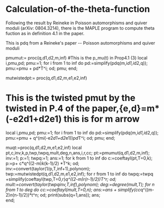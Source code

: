 # Calculation-of-the-theta-function
Following the result by Reineke in Poisson automorphisms and quiver moduli (arXiv: 0804.3214), there is the MAPLE program to compute theta fuction as in definition 4.1 in the paper.

This is pdq from a Reineke's paper -- Poisson automorphisms and quiver moduli

pmumut:= proc(q,d1,d2,m,inf)
  #This is the p_mu(t) in Prop4.1 (3)
  local i,pmu,pd;
    pmu:=1;
    for i from 1 to inf do
      pd:=simplify(pdq(m,i*d1,i*d2,q));
      pmu:=pmu + pd*T^i;
    od;
  pmu;
end;

mutwistedpt:= proc(q,d1,d2,m,e1,e2,inf)
  # This is the twisted pmut by the twisted in P.4 of the paper,{e,d}=m*(-e2d1+d2e1) this is for m arrow
  local i,pmu,pd;
    pmu:=1;
    for i from 1 to inf do
      pd:=simplify(pdq(m,i*d1,i*d2,q));
      pmu:=pmu + q^(m*i*(-e2*d1+d2*e1))*pd*T^i; 
    od;
  pmu;
end;


muqt:=proc(q,d1,d2,m,e1,e2,inf)
  local pt,c,inv,k,p,twp,twpq,mult,deg,n,ans,i,r,cc;
    pt:=pmumut(q,d1,d2,m,inf); inv:=1; p:=1; twpq:=1; ans:=1;
     for k from 1 to inf do
        c:=coeftayl(pt,T=0,k);
        p:=p+ c*q^((2-m)*k*(k-1)/2) *T^k;
     od;
    inv:=convert(taylor(1/p,T,inf+1),polynom);
    twp:=mutwistedpt(q,d1,d2,m,e1,e2,inf);
      for r from 1 to inf do
        twpq:=twpq +simplify(coeftayl(twp,T=0,r)*q^((2-m)*r*(r-1)/2))*T^r;
      od;
    mult:=convert(taylor(twpq*inv,T,inf),polynom);
    deg:=degree(mult,T);
      for n from 1 to deg do 
        cc:=coeftayl(mult,T=0,n);
        ans:=ans + simplify(cc*q^((m-2)*n*(n-1)/2))*t^n;
      od;
   print(subs(q=1,ans));
   ans;  
end;
